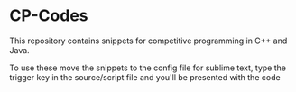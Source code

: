# CP-Codes

 This repository contains snippets for competitive programming in C++ and Java.

 To use these
 move the snippets to the config file for sublime text, type the trigger key in the source/script file
 and you'll be presented with the code
